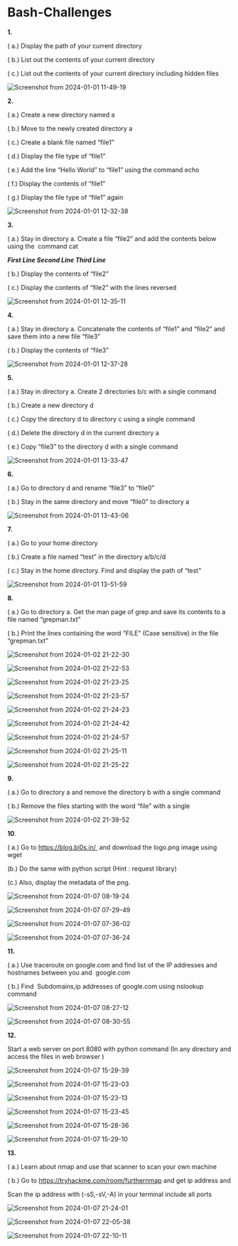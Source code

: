 # Bash-Challenges

**1.**

( a.) Display the path of your current directory

( b.) List out the contents of your current directory

( c.) List out the contents of your current directory including hidden files

![Screenshot from 2024-01-01 11-49-19](https://github.com/revanthkunche1206/Bash-Challenges/assets/155340253/e2b7a366-ee62-4043-a1a8-562fa5d17c1b)

**2.**

( a.) Create a new directory named a

( b.) Move to the newly created directory a

( c.) Create a blank file named “file1”

( d.) Display the file type of “file1”

( e.) Add the line “Hello World” to “file1” using the command echo

( f.) Display the contents of “file1”

( g.) Display the file type of “file1” again

![Screenshot from 2024-01-01 12-32-38](https://github.com/revanthkunche1206/Bash-Challenges/assets/155340253/f6d87962-6cc2-4155-ae10-12ffce281a80)

**3.**

( a.) Stay in directory a. Create a file “file2” and add the contents below using the  command cat

***First Line 
  Second Line 
  Third Line***

( b.) Display the contents of “file2”

( c.) Display the contents of “file2” with the lines reversed

![Screenshot from 2024-01-01 12-35-11](https://github.com/revanthkunche1206/Bash-Challenges/assets/155340253/7bbf5fed-e190-4610-b5a4-977901666895)

**4.**

( a.) Stay in directory a. Concatenate the contents of “file1” and “file2” and save them into a new file “file3”

( b.) Display the contents of “file3”

![Screenshot from 2024-01-01 12-37-28](https://github.com/revanthkunche1206/Bash-Challenges/assets/155340253/347b8350-3f79-4859-b371-1fa18d9f91b0)

**5.**

( a.) Stay in directory a. Create 2 directories b/c with a single command

( b.) Create a new directory d

( c.) Copy the directory d to directory c using a single command

( d.) Delete the directory d in the current directory a

( e.) Copy “file3” to the directory d with a single command


![Screenshot from 2024-01-01 13-33-47](https://github.com/revanthkunche1206/Bash-Challenges/assets/155340253/6323374d-04a5-4106-ae87-aa5feaa755c8)

**6.**

( a.) Go to directory d and rename “file3” to “file0”

( b.) Stay in the same directory and move “file0” to directory a


![Screenshot from 2024-01-01 13-43-06](https://github.com/revanthkunche1206/Bash-Challenges/assets/155340253/619974fd-18c8-4f23-aaa5-627b02b6c355)

**7.**

( a.) Go to your home directory

( b.) Create a file named “test” in the directory a/b/c/d

( c.) Stay in the home directory. Find and display the path of “test”


![Screenshot from 2024-01-01 13-51-59](https://github.com/revanthkunche1206/Bash-Challenges/assets/155340253/c319f99e-a148-49cf-b76f-57eab2026a37)

**8.**

( a.) Go to directory a. Get the man page of grep and save its contents to a file named “grepman.txt”

( b.) Print the lines containing the word “FILE” (Case sensitive) in the file “grepman.txt”


![Screenshot from 2024-01-02 21-22-30](https://github.com/revanthkunche1206/Bash-Challenges/assets/155340253/95377b85-397e-40ea-a0d3-c963b07745fa)

![Screenshot from 2024-01-02 21-22-53](https://github.com/revanthkunche1206/Bash-Challenges/assets/155340253/9afb9092-70bc-4a92-9911-23f9d4a564fd)

![Screenshot from 2024-01-02 21-23-25](https://github.com/revanthkunche1206/Bash-Challenges/assets/155340253/f6767436-4e70-42ab-a597-b4eb86fa9fbf)

![Screenshot from 2024-01-02 21-23-57](https://github.com/revanthkunche1206/Bash-Challenges/assets/155340253/cd539ae8-ce71-4550-9837-ae92143357ec)

![Screenshot from 2024-01-02 21-24-23](https://github.com/revanthkunche1206/Bash-Challenges/assets/155340253/2159f5aa-8e19-42df-9a52-0b945e09f020)

![Screenshot from 2024-01-02 21-24-42](https://github.com/revanthkunche1206/Bash-Challenges/assets/155340253/93ec9ca6-18a1-4559-9151-3ab11eb08d05)

![Screenshot from 2024-01-02 21-24-57](https://github.com/revanthkunche1206/Bash-Challenges/assets/155340253/72f000aa-a7fc-4b73-9be7-b796b7928fb7)

![Screenshot from 2024-01-02 21-25-11](https://github.com/revanthkunche1206/Bash-Challenges/assets/155340253/4c364618-afe1-4e4a-a928-11054277e989)

![Screenshot from 2024-01-02 21-25-22](https://github.com/revanthkunche1206/Bash-Challenges/assets/155340253/666e8e9f-6c3d-4b3e-86a4-a019bc875dad)


**9.**

( a.) Go to directory a and remove the directory b with a single command

( b.) Remove the files starting with the word “file” with a single


![Screenshot from 2024-01-02 21-39-52](https://github.com/revanthkunche1206/Bash-Challenges/assets/155340253/372b09a1-da40-4bd6-b23a-12d3071e4b02)

**10**.

( a.) Go to https://blog.bi0s.in/  and download the logo.png image using wget

(b.) Do the same with python script (Hint : request library)

(c.) Also, display the metadata of the png.

![Screenshot from 2024-01-07 08-19-24](https://github.com/revanthkunche1206/Bash-Challenges/assets/155340253/27f5c21e-d5f1-424a-8b24-362d3d48c999)

![Screenshot from 2024-01-07 07-29-49](https://github.com/revanthkunche1206/Bash-Challenges/assets/155340253/0686a57b-6e9e-411d-b5d3-9607220c61e0)

![Screenshot from 2024-01-07 07-36-02](https://github.com/revanthkunche1206/Bash-Challenges/assets/155340253/3a89e535-8680-43ed-b92f-8052526f4f3c)

![Screenshot from 2024-01-07 07-36-24](https://github.com/revanthkunche1206/Bash-Challenges/assets/155340253/774a3c88-181b-405e-b4b0-2f4398bfab26)

**11.**

( a.) Use traceroute on google.com and find list of the IP addresses and hostnames between you and  google.com

( b.) Find  Subdomains,ip addresses of google.com using nslookup command

![Screenshot from 2024-01-07 08-27-12](https://github.com/revanthkunche1206/Bash-Challenges/assets/155340253/03779f24-a930-450b-82a6-e2c6297eae94)

![Screenshot from 2024-01-07 08-30-55](https://github.com/revanthkunche1206/Bash-Challenges/assets/155340253/5eac74a2-3e47-43f6-a70b-ae343fbaaa22)

**12.**

Start a web server on port 8080 with python command  (In any directory and access the files in web browser )

![Screenshot from 2024-01-07 15-29-39](https://github.com/revanthkunche1206/Bash-Challenges/assets/155340253/1db18798-e474-4f73-833c-bdd0db6d6188)

![Screenshot from 2024-01-07 15-23-03](https://github.com/revanthkunche1206/Bash-Challenges/assets/155340253/7a60136d-3e78-46ce-a3fb-c360fcae6860)

![Screenshot from 2024-01-07 15-23-13](https://github.com/revanthkunche1206/Bash-Challenges/assets/155340253/fc2c4a15-5078-45e4-990a-51cc4ae4583e)

![Screenshot from 2024-01-07 15-23-45](https://github.com/revanthkunche1206/Bash-Challenges/assets/155340253/6fa35132-6899-4e5d-9b43-b95e60079b82)

![Screenshot from 2024-01-07 15-28-36](https://github.com/revanthkunche1206/Bash-Challenges/assets/155340253/3330857a-c830-44a2-aa58-3048264e7915)

![Screenshot from 2024-01-07 15-29-10](https://github.com/revanthkunche1206/Bash-Challenges/assets/155340253/bbcb1e9b-30aa-49c8-943c-240cd137a61d)


**13.**

( a.) Learn about nmap and use that scanner to scan your own machine

( b.) Go to https://tryhackme.com/room/furthernmap and get ip address and

Scan the ip address with (-sS,-sV,-A) in your terminal include all ports

![Screenshot from 2024-01-07 21-24-01](https://github.com/revanthkunche1206/Bash-Challenges/assets/155340253/c6f464ef-5083-46cf-aa39-953161c122b9)

![Screenshot from 2024-01-07 22-05-38](https://github.com/revanthkunche1206/Bash-Challenges/assets/155340253/8beb3133-e77f-4bc4-9816-cac7f13a386d)

![Screenshot from 2024-01-07 22-10-11](https://github.com/revanthkunche1206/Bash-Challenges/assets/155340253/ab2ad836-54ed-43f4-b6b9-6e097cdb2892)






